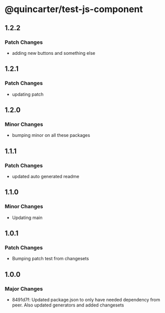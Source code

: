 # @quincarter/test-js-component

## 1.2.2

### Patch Changes

- adding new buttons and something else

## 1.2.1

### Patch Changes

- updating patch

## 1.2.0

### Minor Changes

- bumping minor on all these packages

## 1.1.1

### Patch Changes

- updated auto generated readme

## 1.1.0

### Minor Changes

- Updating main

## 1.0.1

### Patch Changes

- Bumping patch test from changesets

## 1.0.0

### Major Changes

- 8491d7f: Updated package.json to only have needed dependency from peer. Also updated generators and added changesets
